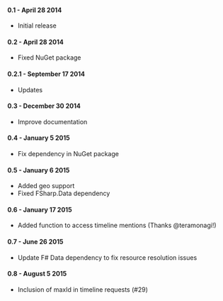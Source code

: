 #### 0.1 - April 28 2014
* Initial release

#### 0.2 - April 28 2014
* Fixed NuGet package

#### 0.2.1 - September 17 2014
* Updates

#### 0.3 - December 30 2014
* Improve documentation

#### 0.4 - January 5 2015
* Fix dependency in NuGet package

#### 0.5 - January 6 2015
* Added geo support
* Fixed FSharp.Data dependency

#### 0.6 - January 17 2015
* Added function to access timeline mentions (Thanks @teramonagi!)

#### 0.7 - June 26 2015
* Update F# Data dependency to fix resource resolution issues

#### 0.8 - August 5 2015
* Inclusion of maxId in timeline requests (#29)
